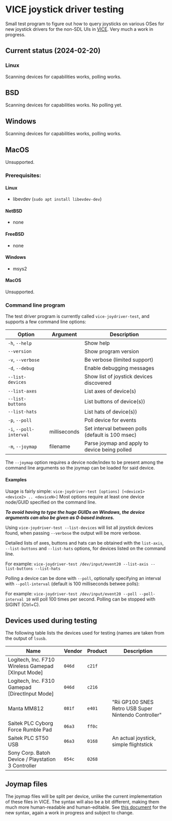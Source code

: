 # VICE joystick driver testing

Small test program to figure out how to query joysticks on various OSes for new
joystick drivers for the non-SDL UIs in [VICE](https://github.com/VICE-Team/svn-mirror/).
Very much a work in progress.


## Current status (2024-02-20)

### Linux

Scanning devices for capabilities works, polling works.

## BSD

Scanning devices for capabilities works. No polling yet.

## Windows

Scanning devices for capabilities works, polling works.

## MacOS

Unsupported.


### Prerequisites:

#### Linux

- libevdev (`sudo apt install libevdev-dev`)

#### NetBSD

- none

#### FreeBSD

- none

#### Windows

- msys2

#### MacOS

Unsupported.


### Command line program

The test driver program is currently called `vice-joydriver-test`, and supports
a few command line options:

| Option                  | Argument     | Description                                      |
| ----------------------- | ------------ | ------------------------------------------------ |
| `-h`, `--help`          |              | Show help                                        |
| `--version`             |              | Show program version                             |
| `-v`, `--verbose`       |              | Be verbose (limited support)                     |
| `-d`, `--debug`         |              | Enable debugging messages                        |
| `--list-devices`        |              | Show list of joystick devices discovered         |
| `--list-axes`           |              | List axes of device(s)                           |
| `--list-buttons`        |              | List buttons of device(s))                       |
| `--list-hats`           |              | List hats of device(s))                          |
| `-p`, `--poll`          |              | Poll device for events                           |
| `-i`, `--poll-interval` | milliseconds | Set interval between polls (default is 100 msec) |
| `-m`, `--joymap`        | filename     | Parse joymap and apply to device being polled    |

The `--joymap` option requires a device node/index to be present among the
command line arguments so the joymap can be loaded for said device.

#### Examples

Usage is fairly simple: `vice-joydriver-test [options] [<device1> <device2> .. <deviceN>]`
Most options require at least one device node/GUID specified on the command
line.

***To avoid having to type the huge GUIDs on Windows, the device arguments can
also be given as 0-based indexes.***

Using `vice-joydriver-test --list-devices` will list all joystick devices
found, when passing `--verbose` the output will be more verbose.

Detailed lists of axes, buttons and hats can be obtained with the `list-axis`,
`--list-buttons` and `--list-hats` options, for devices listed on the command
line.

For example:
`vice-joydriver-test /dev/input/event20 --list-axis --list-buttons --list-hats`

Polling a device can be done with `--poll`, optionally specifying an interval
with `--poll-interval` (default is 100 milliseconds betwee polls):

For example:
`vice-joydriver-test /dev/input/event20 --poll --poll-interval 10`
will poll 100 times per second. Polling can be stopped with SIGINT (Ctrl+C).


## Devices used during testing

The following table lists the devices used for testing (names are taken from
the output of `lsusb`.

| Name                                               | Vendor | Product | Description   |
| -------------------------------------------------- | ------ | ------- | ------------- |
| Logitech, Inc. F710 Wireless Gamepad [XInput Mode] | `046d` | `c21f`  |               |
| Logitech, Inc. F310 Gamepad [DirectInput Mode]     | `046d` | `c216`  |               |
| Manta MM812                                        | `081f` | `e401`  | "Rii GP100 SNES Retro USB Super Nintendo Controller" |
| Saitek PLC Cyborg Force Rumble Pad                 | `06a3` | `ff0c`  |               |
| Saitek PLC ST50 USB                                | `06a3` | `0168`  | An actual joystick, simple flightstick |
| Sony Corp. Batoh Device / Playstation 3 Controller | `054c` | `0268`  |               |

## Joymap files

The joymap files will be split per device, unlike the current implementation of
these files in VICE. The syntax will also be a bit different, making them much
more human-readable and human-editable. See [this document](vjm-syntax.md) for
the new syntax, again a work in progress and subject to change.
